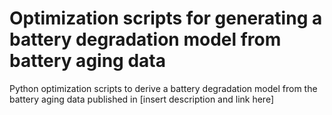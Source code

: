 # Optimization scripts for generating a battery degradation model from battery aging data
Python optimization scripts to derive a battery degradation model from the battery aging data published in [insert description and link here]
